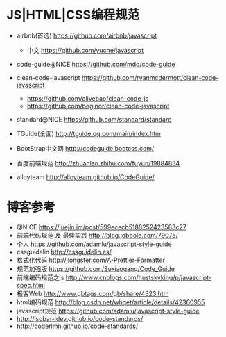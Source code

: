 # JS|HTML|CSS编程规范

- airbnb(首选) <https://github.com/airbnb/javascript>

  - 中文 <https://github.com/yuche/javascript>

- code-guide@NICE <https://github.com/mdo/code-guide>
- clean-code-javascript <https://github.com/ryanmcdermott/clean-code-javascript>
  - https://github.com/alivebao/clean-code-js
  - https://github.com/beginor/clean-code-javascript
- standard@NICE <https://github.com/standard/standard>
- TGuide(全面) <http://tguide.qq.com/main/index.htm>
- BootStrap中文网 <http://codeguide.bootcss.com/>
- 百度前端规范 <http://zhuanlan.zhihu.com/fuyun/19884834>
- alloyteam <http://alloyteam.github.io/CodeGuide/>

# 博客参考

- @NICE <https://juejin.im/post/599ececb5188252423583c27>
- 前端代码规范 及 最佳实践 <http://blog.jobbole.com/79075/>
- 个人 <https://github.com/adamlu/javascript-style-guide>
- cssguidelin <http://cssguidelin.es/>
- 格式化代码 <http://jlongster.com/A-Prettier-Formatter>
- 规范加强版 <https://github.com/Suxiaogang/Code_Guide>
- 前端编码规范之js <http://www.cnblogs.com/hustskyking/p/javascript-spec.html>
- 极客Web <http://www.gbtags.com/gb/share/4323.htm>
- html编码规范 <http://blog.csdn.net/whqet/article/details/42360955>
- javascript规范 <https://github.com/adamlu/javascript-style-guide>
- <http://isobar-idev.github.io/code-standards/>
- <http://coderlmn.github.io/code-standards/>
